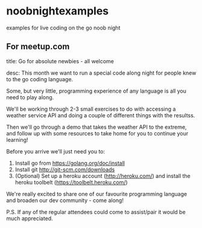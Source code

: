 # noobnightexamples
examples for live coding on the go noob night

## For meetup.com

title: Go for absolute newbies - all welcome

desc:
This month we want to run a special code along night for people knew to the go coding language. 

Some, but very little, programming experience of any language is all you need to play along.

We'll be working through 2-3 small exercises to do with accessing a weather service API and doing a couple of different things with the resultss.

Then we'll go through a demo that takes the weather API to the extreme, and follow up with some resources to take home for you to continue your learning!


Before you arrive we'll just need you to:
1. Install go from https://golang.org/doc/install
2. Install git http://git-scm.com/downloads
3. (Optional) Set up a heroku account (http://heroku.com/) and install the heroku toolbelt (https://toolbelt.heroku.com/)

We're really excited to share one of our favourite programming language and broaden our dev community - come along!

P.S. If any of the regular attendees could come to assist/pair it would be much appreciated.
